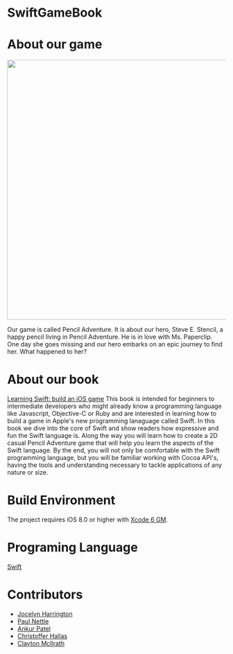 SwiftGameBook
=============
# About our game

<img src="https://github.com/jocelynlih/SwiftGameBook/blob/master/GamePreview.gif" width=600px>

Our game is called Pencil Adventure. It is about our hero, Steve E. Stencil, a happy pencil living in Pencil Adventure. He is in love with Ms. Paperclip. One day she goes missing and our hero embarks on an epic journey to find her. What happened to her?

# About our book
[Learning Swift: build an iOS game](http://shop.oreilly.com/product/9781939902115.do) 
This book is intended for beginners to intermediate developers who might already know a programming language like Javascript, Objective-C or Ruby and are interested in learning how to build a game in Apple's new programming lanaguage called Swift. 
In this book we dive into the core of Swift and show readers how expressive and fun the Swift language is. Along the way you will learn how to create a 2D casual Pencil Adventure game that will help you learn the aspects of the Swift language. By the end, you will not only be comfortable with the Swift programming language, but you will be familiar working with Cocoa API's, having the tools and understanding necessary to tackle applications of any nature or size.

# Build Environment
The project requires iOS 8.0 or higher with [Xcode 6 GM](https://developer.apple.com/devcenter/download.action?path=/Developer_Tools/xcode_6_gm_seed_txl4k3/xcode_6.dmg).

# Programing Language 
[Swift](https://developer.apple.com/swift/)

# Contributors
- [Jocelyn Harrington](http://www.cleanmicro.com)
- [Paul Nettle](http://www.paulnettle.com/)
- [Ankur Patel](http://www.encoredevlabs.com)
- [Christoffer Hallas](http://christofferhallas.com)
- [Clayton McIlrath](http://thinkclay.com)
